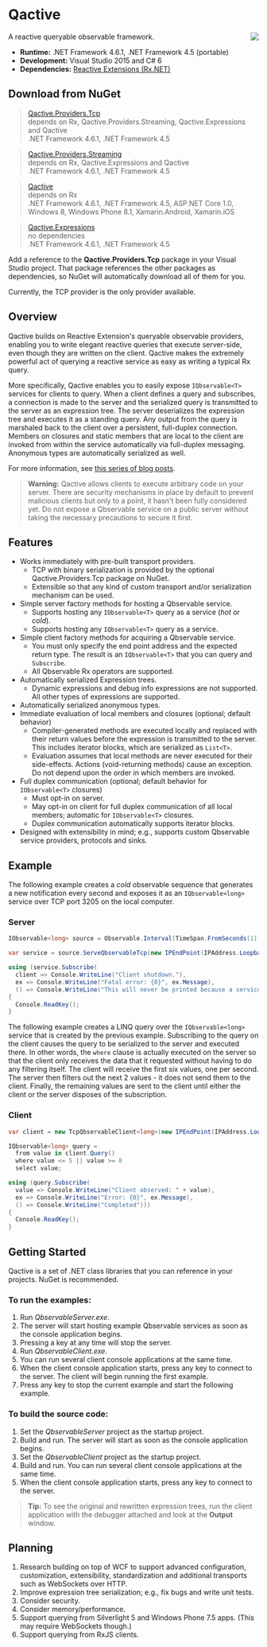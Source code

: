 # Qactive
A reactive queryable observable framework.
<img align="right" src="https://raw.githubusercontent.com/RxDave/Qactive/master/Artifacts/Logo2.png" />

* **Runtime:** .NET Framework 4.6.1, .NET Framework 4.5 (portable)
* **Development:** Visual Studio 2015 and C# 6
* **Dependencies:** [Reactive Extensions (Rx.NET)](https://github.com/Reactive-Extensions/Rx.NET)

## Download from NuGet
> [Qactive.Providers.Tcp](https://www.nuget.org/packages/qactive.providers.tcp)  
> depends on Rx, Qactive.Providers.Streaming, Qactive.Expressions and Qactive  
> .NET Framework 4.6.1, .NET Framework 4.5

> [Qactive.Providers.Streaming](https://www.nuget.org/packages/qactive.providers.streaming)  
> depends on Rx, Qactive.Expressions and Qactive  
> .NET Framework 4.6.1, .NET Framework 4.5

> [Qactive](https://www.nuget.org/packages/qactive)  
> depends on Rx  
> .NET Framework 4.6.1, .NET Framework 4.5, ASP.NET Core 1.0, Windows 8, Windows Phone 8.1, Xamarin.Android, Xamarin.iOS

> [Qactive.Expressions](https://www.nuget.org/packages/qactive.expressions)  
> no dependencies  
> .NET Framework 4.6.1, .NET Framework 4.5

Add a reference to the **Qactive.Providers.Tcp** package in your Visual Studio project. That package references the other packages as dependencies, so NuGet will automatically download all of them for you.

Currently, the TCP provider is the only provider available.

## Overview
Qactive builds on Reactive Extension's queryable observable providers, enabling you to write elegant reactive queries that execute server-side, even though they are written on the client.
Qactive makes the extremely powerful act of querying a reactive service as easy as writing a typical Rx query.

More specifically, Qactive enables you to easily expose `IQbservable<T>` services for clients to query. When a client defines a query and subscribes, a connection is made to the server and the 
serialized query is transmitted to the server as an expression tree. The server deserializes the expression tree and executes it as a standing query. Any output from the query is marshaled back 
to the client over a persistent, full-duplex connection. Members on closures and static members that are local to the client are invoked from within the service automatically via full-duplex 
messaging. Anonymous types are automatically serialized as well.

For more information, see [this series of blog posts](http://davesexton.com/blog/page/TCP-Qbservable-Provider-Series.aspx).

> **Warning:** Qactive allows clients to execute arbitrary code on your server.
> There are security mechanisms in place by default to prevent malicious clients but only to a point, 
> it hasn't been fully considered yet. Do not expose a Qbservable service on a public server without 
> taking the necessary precautions to secure it first.

## Features
* Works immediately with pre-built transport providers.
  * TCP with binary serialization is provided by the optional Qactive.Providers.Tcp package on NuGet.
  * Extensible so that any kind of custom transport and/or serialization mechanism can be used.
* Simple server factory methods for hosting a Qbservable service.
  * Supports hosting any `IObservable<T>` query as a service (_hot_ or _cold_).
  * Supports hosting any `IQbservable<T>` query as a service.
* Simple client factory methods for acquiring a Qbservable service.
  * You must only specify the end point address and the expected return type.  The result is an `IQbservable<T>` that you can query and `Subscribe`.
  * All Qbservable Rx operators are supported.
* Automatically serialized Expression trees.
  * Dynamic expressions and debug info expressions are not supported.  All other types of expressions are supported.
* Automatically serialized anonymous types.
* Immediate evaluation of local members and closures (optional; default behavior)
  * Compiler-generated methods are executed locally and replaced with their return values before the expression is transmitted to the server.  This includes iterator blocks, which are serialized as `List<T>`.
  * Evaluation assumes that local methods are never executed for their side-effects.  Actions (void-returning methods) cause an exception.  Do not depend upon the order in which members are invoked.
* Full duplex communication (optional; default behavior for `IObservable<T>` closures)
  * Must opt-in on server.
  * May opt-in on client for full duplex communication of all local members; automatic for `IObservable<T>` closures.
  * Duplex communication automatically supports iterator blocks.
* Designed with extensibility in mind; e.g., supports custom Qbservable service providers, protocols and sinks.

## Example
The following example creates a _cold_ observable sequence that generates a new notification every second and exposes it as an `IQbservable<long>` service over TCP port 3205 on the local computer.

### Server
```c#
IObservable<long> source = Observable.Interval(TimeSpan.FromSeconds(1));

var service = source.ServeQbservableTcp(new IPEndPoint(IPAddress.Loopback, 3205));

using (service.Subscribe(
  client => Console.WriteLine("Client shutdown."),
  ex => Console.WriteLine("Fatal error: {0}", ex.Message),
  () => Console.WriteLine("This will never be printed because a service host never completes.")))
{
  Console.ReadKey();
}
```
The following example creates a LINQ query over the `IQbservable<long>` service that is created by the previous example.  Subscribing to the query on the client causes the query to be serialized to the server and executed there.  In other words, the `where` clause is actually executed on the server so that the client only receives the data that it requested without having to do any filtering itself.  The client will receive the first six values, one per second.  The server then filters out the next 2 values - it does not send them to the client.  Finally, the remaining values are sent to the client until either the client or the server disposes of the subscription.

### Client
```c#
var client = new TcpQbservableClient<long>(new IPEndPoint(IPAddress.Loopback, 3205));

IQbservable<long> query =
  from value in client.Query()
  where value <= 5 || value >= 8
  select value;

using (query.Subscribe(
  value => Console.WriteLine("Client observed: " + value),
  ex => Console.WriteLine("Error: {0}", ex.Message),
  () => Console.WriteLine("Completed")))
{
  Console.ReadKey();
}
```
## Getting Started
Qactive is a set of .NET class libraries that you can reference in your projects. NuGet is recommended.

### To run the examples:
1. Run _QbservableServer.exe_.
  1. The server will start hosting example Qbservable services as soon as the console application begins.
  1. Pressing a key at any time will stop the server.
1. Run _QbservableClient.exe_.
  1. You can run several client console applications at the same time.
1. When the client console application starts, press any key to connect to the server.  The client will begin running the first example.
1. Press any key to stop the current example and start the following example.

### To build the source code:
1. Set the *QbservableServer* project as the startup project.
1. Build and run. The server will start as soon as the console application begins.
1. Set the *QbservableClient* project as the startup project.
1. Build and run. You can run several client console applications at the same time.
1. When the client console application starts, press any key to connect to the server.

> **Tip:** To see the original and rewritten expression trees, run the client application with the debugger attached and look at the **Output** window.

## Planning
1. Research building on top of WCF to support advanced configuration, customization, extensibility, standardization and additional transports such as WebSockets over HTTP.
1. Improve expression tree serialization; e.g., fix bugs and write unit tests.
1. Consider security.
1. Consider memory/performance.
1. Support querying from Silverlight 5 and Windows Phone 7.5 apps.  (This may require WebSockets though.)
1. Support querying from RxJS clients.
